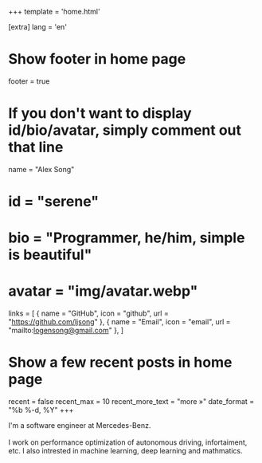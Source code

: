 +++
template = 'home.html'

[extra]
lang = 'en'

# Show footer in home page
footer = true

# If you don't want to display id/bio/avatar, simply comment out that line
name = "Alex Song"
# id = "serene"
# bio = "Programmer, he/him, simple is beautiful"
# avatar = "img/avatar.webp"
links = [
    { name = "GitHub", icon = "github", url = "https://github.com/ljsong" },
    { name = "Email", icon = "email", url = "mailto:logensong@gmail.com" },
]

# Show a few recent posts in home page
recent = false
recent_max = 10
recent_more_text = "more »"
date_format = "%b %-d, %Y"
+++

I'm a software engineer at Mercedes-Benz.
</br></br>
I work on performance optimization of autonomous driving, infortaiment, etc.
I also intrested in machine learning, deep learning and mathmatics.

